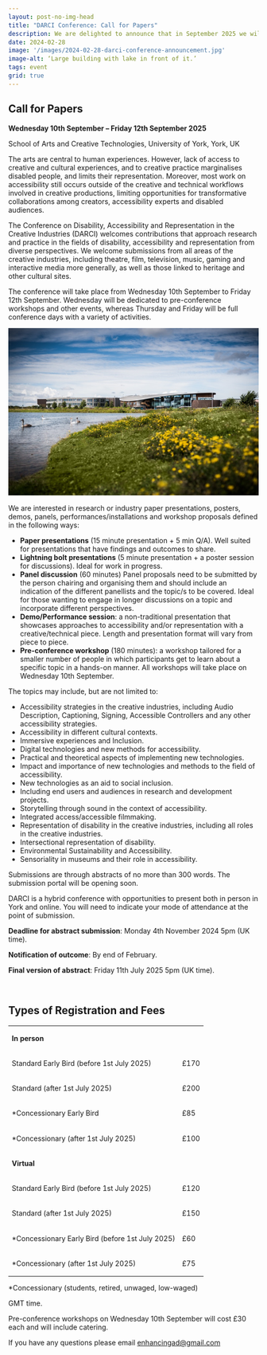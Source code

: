 ```yaml
---
layout: post-no-img-head
title: "DARCI Conference: Call for Papers"
description: We are delighted to announce that in September 2025 we will be hosting the Conference on Disability, Accessibility and Representation in the Creative Industries (DARCI) at the University of York (UK).
date: 2024-02-28
image: '/images/2024-02-28-darci-conference-announcement.jpg'
image-alt: ‘Large building with lake in front of it.’
tags: event
grid: true
---
```



## Call for Papers

**Wednesday 10th September – Friday 12th September 2025**  

School of Arts and Creative Technologies, University of York, York, UK

The arts are central to human experiences. However, lack of access to creative and cultural experiences, and to creative practice marginalises disabled people, and limits their representation. Moreover, most work on accessibility still occurs outside of the creative and technical workflows involved in creative productions, limiting opportunities for transformative collaborations among creators, accessibility experts and disabled audiences. 

The Conference on Disability, Accessibility and Representation in the Creative Industries (DARCI) welcomes contributions that approach research and practice in the fields of disability, accessibility and representation from diverse perspectives. We welcome submissions from all areas of the creative industries, including theatre, film, television, music, gaming and interactive media more generally, as well as those linked to heritage and other cultural sites. 

The conference will take place from Wednesday 10th September to Friday 12th September. Wednesday will be dedicated to pre-conference workshops and other events, whereas Thursday and Friday will be full conference days with a variety of activities. 

![Large building with lake in front of it.](/images/2024-02-28-darci-conference-announcement.jpg)

We are interested in research or industry paper presentations, posters, demos, panels, performances/installations and workshop proposals defined in the following ways:

- **Paper presentations** (15 minute presentation + 5 min Q/A). Well suited for presentations that have findings and outcomes to share. 
- **Lightning bolt presentations** (5 minute presentation + a poster session for discussions). Ideal for work in progress.
- **Panel discussion** (60 minutes) Panel proposals need to be submitted by the person chairing and organising them and should include an indication of the different panellists and the topic/s to be covered. Ideal for those wanting to engage in longer discussions on a topic and incorporate different perspectives. 
- **Demo/Performance session**: a non-traditional presentation that showcases approaches to accessibility and/or representation with a creative/technical piece. Length and presentation format will vary from piece to piece.
- **Pre-conference workshop** (180 minutes): a workshop tailored for a smaller number of people in which participants get to learn about a specific topic in a hands-on manner. All workshops will take place on Wednesday 10th September.

The topics may include, but are not limited to:

- Accessibility strategies in the creative industries, including Audio Description, Captioning, Signing, Accessible Controllers and any other accessibility strategies.
- Accessibility in different cultural contexts.
- Immersive experiences and Inclusion.
- Digital technologies and new methods for accessibility.
- Practical and theoretical aspects of implementing new technologies.
- Impact and importance of new technologies and methods to the field of accessibility.
- New technologies as an aid to social inclusion.
- Including end users and audiences in research and development projects.
- Storytelling through sound in the context of accessibility.
- Integrated access/accessible filmmaking.
- Representation of disability in the creative industries, including all roles in the creative industries.
- Intersectional representation of disability.
- Environmental Sustainability and Accessibility.
- Sensoriality in museums and their role in accessibility.

Submissions are through abstracts of no more than 300 words. The submission portal will be opening soon. 

DARCI is a hybrid conference with opportunities to present both in person in York and online. You will need to indicate your mode of attendance at the point of submission.

**Deadline for abstract submission**: Monday 4th November 2024 5pm (UK time).

**Notification of outcome**: By end of February.

**Final version of abstract**: Friday 11th July 2025 5pm (UK time).

<br>

##  Types of Registration and Fees
<table>
<tbody>
<tr>
<td colspan="2">
<p><strong>In person</strong></p>
</td>
</tr>
<tr>
<td>
<p><span style="font-weight: 400;">Standard Early Bird (before 1st July 2025)</span></p>
</td>
<td>
<p><span style="font-weight: 400;">&pound;170</span></p>
</td>
</tr>
<tr>
<td>
<p><span style="font-weight: 400;">Standard (after 1st July 2025)</span></p>
</td>
<td>
<p><span style="font-weight: 400;">&pound;200</span></p>
</td>
</tr>
<tr>
<td>
<p><span style="font-weight: 400;">*Concessionary Early Bird&nbsp;</span></p>
</td>
<td>
<p><span style="font-weight: 400;">&pound;85</span></p>
</td>
</tr>
<tr>
<td>
<p><span style="font-weight: 400;">*Concessionary (after 1st July 2025)</span></p>
</td>
<td>
<p><span style="font-weight: 400;">&pound;100</span></p>
</td>
</tr>
<tr>
<td colspan="2">
<p><strong>Virtual</strong></p>
</td>
</tr>
<tr>
<td>
<p><span style="font-weight: 400;">Standard Early Bird (before 1st July 2025)</span></p>
</td>
<td>
<p><span style="font-weight: 400;">&pound;120</span></p>
</td>
</tr>
<tr>
<td>
<p><span style="font-weight: 400;">Standard (after 1st July 2025)</span></p>
</td>
<td>
<p><span style="font-weight: 400;">&pound;150</span></p>
</td>
</tr>
<tr>
<td>
<p><span style="font-weight: 400;">*Concessionary Early Bird (before 1st July 2025)</span></p>
</td>
<td>
<p><span style="font-weight: 400;">&pound;60</span></p>
</td>
</tr>
<tr>
<td>
<p><span style="font-weight: 400;">*Concessionary (after 1st July 2025)</span></p>
</td>
<td>
<p><span style="font-weight: 400;">&pound;75</span></p>
</td>
</tr>
</tbody>
</table>

*Concessionary (students, retired, unwaged, low-waged)

GMT time. 

Pre-conference workshops on Wednesday 10th September will cost £30 each and will include catering. 


If you have any questions please email enhancingad@gmail.com

